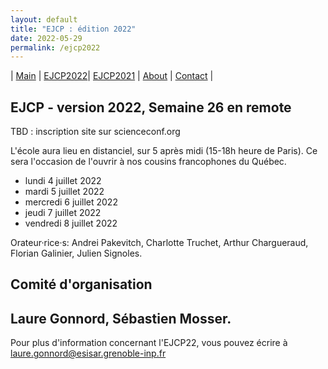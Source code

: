 ```yaml
---
layout: default
title: "EJCP : édition 2022"
date: 2022-05-29
permalink: /ejcp2022
---
```


| [Main](./index) | [EJCP2022](./ejcp2022)| [EJCP2021](./ejcp2021) | [About](./about) | [Contact](./contact) |


## EJCP - version 2022, Semaine 26  en remote

TBD : inscription site sur scienceconf.org

L'école aura lieu en distanciel, sur 5 après midi (15-18h heure de Paris). Ce sera l'occasion de l'ouvrir à nos cousins francophones du Québec.

* lundi 4 juillet 2022
* mardi 5 juillet 2022
* mercredi 6 juillet 2022
* jeudi 7 juillet 2022
* vendredi 8 juillet 2022


Orateur·rice·s:  Andrei Pakevitch, Charlotte Truchet, Arthur Chargueraud, Florian Galinier, Julien Signoles.


## Comité d'organisation

Laure Gonnord, Sébastien Mosser.
---
Pour plus d'information concernant l'EJCP22, vous pouvez écrire à
 [laure.gonnord@esisar.grenoble-inp.fr](mailto:laure.gonnord@esisar.grenoble-inp.fr)
